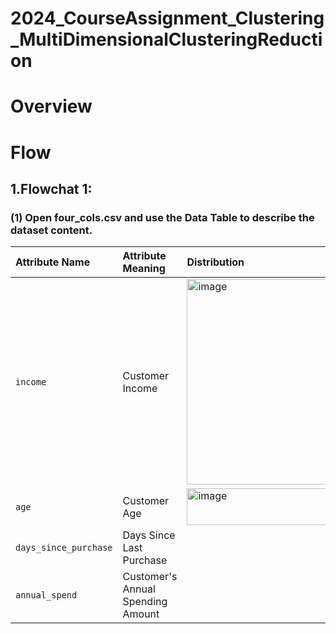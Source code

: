 # 2024_CourseAssignment_Clustering_MultiDimensionalClusteringReduction

# Overview


# Flow

## 1.Flowchat 1: 
### (1) Open four_cols.csv and use the Data Table to describe the dataset content.
| Attribute Name | Attribute Meaning | Distribution |
| :--- | :--- | :--- |
| `income` | Customer Income | <img width="2329" height="329" alt="image" src="https://github.com/user-attachments/assets/4d02ece4-1308-4105-ae8e-611b7950ea39" /> |
| `age` | Customer Age | <img width="415" height="59" alt="image" src="https://github.com/user-attachments/assets/6d4a46a0-dd1e-45e5-869e-7c48bdee9f81" /> |
| `days_since_purchase` | Days Since Last Purchase | |
| `annual_spend` | Customer's Annual Spending Amount | |
